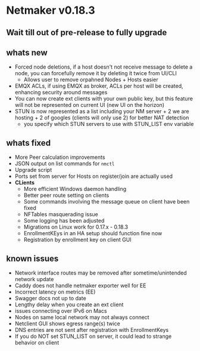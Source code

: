 # Netmaker v0.18.3

## **Wait till out of pre-release to fully upgrade**

## whats new
- Forced node deletions, if a host doesn't not receive message to delete a node, you can forcefully remove it by deleting it twice from UI/CLI  
  - Allows user to remove orpahned Nodes + Hosts easier
- EMQX ACLs, if using EMQX as broker, ACLs per host will be created, enhancing security around messages
- You can now create ext clients with your own public key, but this feature will not be represented on current UI (new UI on the horizon)
- STUN is now represented as a list including your NM server + 2 we are hosting + 2 of googles (clients will only use 2) for better NAT detection
  - you specify which STUN servers to use with STUN_LIST env variable
    
## whats fixed
- More Peer calculation improvements
- JSON output on list commands for `nmctl`
- Upgrade script
- Ports set from server for Hosts on register/join are actually used
- **CLients**
  - More efficient Windows daemon handling
  - Better peer route setting on clients
  - Some commands involving the message queue on client have been fixed
  - NFTables masquerading issue
  - Some logging has been adjusted
  - Migrations on Linux work for 0.17.x - 0.18.3
  - EnrollmentKEys in an HA setup should function fine now
  - Registration by enrollment key on client GUI

## known issues
- Network interface routes may be removed after sometime/unintended network update
- Caddy does not handle netmaker exporter well for EE
- Incorrect latency on metrics (EE)
- Swagger docs not up to date
- Lengthy delay when you create an ext client
- issues connecting over IPv6 on Macs
- Nodes on same local network may not always connect
- Netclient GUI shows egress range(s) twice
- DNS entries are not sent after registration with EnrollmentKeys
- If you do NOT set STUN_LIST on server, it could lead to strange behavior on client
